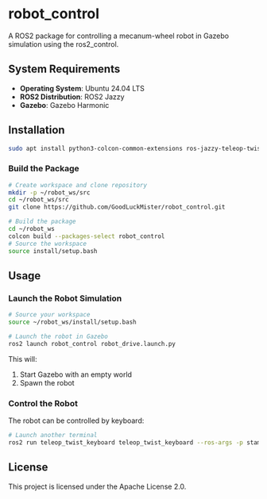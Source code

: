 # robot_control

A ROS2 package for controlling a mecanum-wheel robot in Gazebo simulation using the ros2_control.

## System Requirements

- **Operating System**: Ubuntu 24.04 LTS
- **ROS2 Distribution**: ROS2 Jazzy
- **Gazebo**: Gazebo Harmonic

## Installation

```bash
sudo apt install python3-colcon-common-extensions ros-jazzy-teleop-twist-keyboard ros-jazzy-gz-ros2-control 
```


### Build the Package

```bash
# Create workspace and clone repository
mkdir -p ~/robot_ws/src
cd ~/robot_ws/src
git clone https://github.com/GoodLuckMister/robot_control.git

# Build the package
cd ~/robot_ws
colcon build --packages-select robot_control
# Source the workspace
source install/setup.bash
```

## Usage

### Launch the Robot Simulation

```bash
# Source your workspace
source ~/robot_ws/install/setup.bash

# Launch the robot in Gazebo
ros2 launch robot_control robot_drive.launch.py
```

This will:
1. Start Gazebo with an empty world
2. Spawn the robot

### Control the Robot

The robot can be controlled by keyboard:

```bash
# Launch another terminal 
ros2 run teleop_twist_keyboard teleop_twist_keyboard --ros-args -p stamped:=true
```

## License

This project is licensed under the Apache License 2.0.

